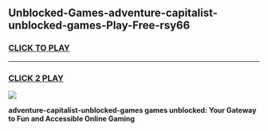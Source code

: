 
## Unblocked-Games-adventure-capitalist-unblocked-games-Play-Free-rsy66
<h3>
<a href="https://premium76.site?title=adventure-capitalist-unblocked-games&ref=19M">CLICK TO PLAY</a></h3>
<hr>

<h3>
<a href="https://premium76.site?title=adventure-capitalist-unblocked-games&ref=19M">CLICK 2 PLAY</a>
  
</h3>

<a href="https://premium76.site?title=adventure-capitalist-unblocked-games&ref=19M"><img src="https://clearcache.store/games.png"></a>


**adventure-capitalist-unblocked-games games unblocked: Your Gateway to Fun and Accessible Online Gaming**
